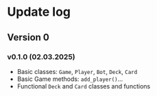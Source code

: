 # Update log
## Version 0
### v0.1.0 (02.03.2025)
- Basic classes: `Game`, `Player`, `Bot`, `Deck`, `Card`
- Basic Game methods: `add_player()`...
- Functional `Deck` and `Card` classes and functions
